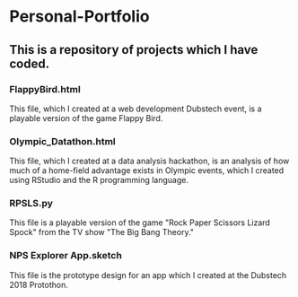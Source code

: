 # Personal-Portfolio
## This is a repository of projects which I have coded.
### FlappyBird.html
This file, which I created at a web development Dubstech event, is a playable version of the game Flappy Bird.
### Olympic_Datathon.html
This file, which I created at a data analysis hackathon, is an analysis of how much of a home-field advantage exists in Olympic events, which I created using RStudio and the R programming language.
### RPSLS.py
This file is a playable version of the game "Rock Paper Scissors Lizard Spock" from the TV show "The Big Bang Theory."
### NPS Explorer App.sketch
This file is the prototype design for an app which I created at the Dubstech 2018 Protothon.
